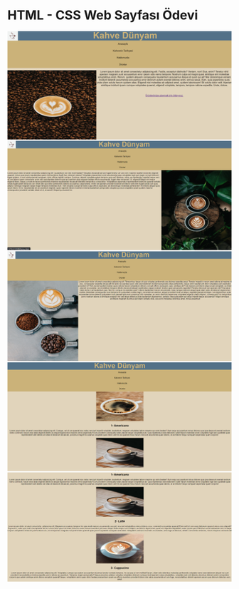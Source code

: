 # HTML - CSS Web Sayfası Ödevi
![](img/maingpage.png)
![](img/hakk%C4%B1m%C4%B1zda.png)
![](img/tarihce.png)
![](img/2.png)
![](img/1.png)

